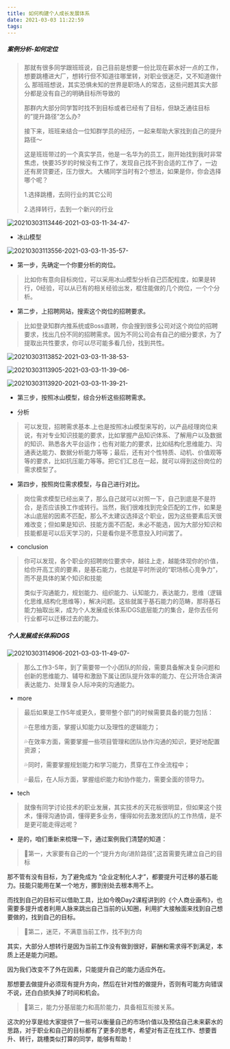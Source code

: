 ```yaml
---
title: 如何构建个人成长发展体系
date: 2021-03-03 11:22:59
tags:
---
```


##### 案例分析-如何定位

> 那就有很多同学跟班班说，自己目前是想要一份比现在薪水好一点的工作，想要跳槽进大厂，想转行但不知道往哪里转，对职业很迷茫，又不知道做什么
> 那班班想说，其实恐惧未知的世界是职场人的常态，这些问题其实大部分都是没有自己的明确目标所导致的
>
> 那群内大部分同学暂时找不到目标或者已经有了目标，但缺乏通往目标的”提升路径”怎么办?
>
> 接下来，班班来结合一位知群学员的经历，一起来帮助大家找到自己的提升路径～
>
> 这是班班带过的一个真实学员，他是一名华为的员工，刚开始找到我时非常焦虑，快要35岁的时候没有工作了，发现自己找不到合适的工作了，一边还有房贷要还，压力很大。
> 大橘同学当时有2个想法，如果是你，你会选择哪个呢？
>
> 1.选择跳槽，去同行业的其它公司
>
> 2.选择转行，去到一个新兴的行业

![20210303113446-2021-03-03-11-34-47-](https://raw.githubusercontent.com/CatzillaOrz/imgcdn/master/vsc_img/20210303113446-2021-03-03-11-34-47-.png)

- 冰山模型

![20210303113556-2021-03-03-11-35-57-](https://raw.githubusercontent.com/CatzillaOrz/imgcdn/master/vsc_img/20210303113556-2021-03-03-11-35-57-.png)

- 第一步，先确定一个你要分析的岗位。

> 比如你有意向目标岗位，可以采用冰山模型分析自己匹配程度，如果是转行，0经验，可以从已有的相关经验出发，框住能做的几个岗位，一个个分析。

- 第二步，上招聘网站，搜索这个岗位的招聘要求。

> 比如登录知群内推系统或Boss直聘，你会搜到很多公司对这个岗位的招聘要求，找出几份不同的招聘需求。因为不同公司会有自己的细分要求，为了提取出共性要求，你可以尽可能多看几份，找到共性。

![20210303113852-2021-03-03-11-38-53-](https://raw.githubusercontent.com/CatzillaOrz/imgcdn/master/vsc_img/20210303113852-2021-03-03-11-38-53-.png)

![20210303113905-2021-03-03-11-39-06-](https://raw.githubusercontent.com/CatzillaOrz/imgcdn/master/vsc_img/20210303113905-2021-03-03-11-39-06-.png)

![20210303113920-2021-03-03-11-39-21-](https://raw.githubusercontent.com/CatzillaOrz/imgcdn/master/vsc_img/20210303113920-2021-03-03-11-39-21-.png)

- 第三步，按照冰山模型，综合分析这些招聘需求。

- 分析

> 可以发现，招聘需求基本.上也是按照冰山模型来写的，以产品经理岗位来说，有对专业知识技能的要求，比如掌握产品知识体系、了解用户以及数据的知识、熟悉各大平台运作；也有对能力的要求，比如结构化思维能力、沟通表达能力、数据分析能力等等；最后，还有对个性特质、动机、价值观等等的要求，比如抗压能力等等。把它们汇总在一起，就可以得到这份岗位的需求模型了。

- 第四步，按照岗位需求模型，与自己进行对比。

> 岗位需求模型已经出来了，那么自己就可以对照一下，自己到底是不是符合，是否应该换工作或转行。当然，我们很难找到完全匹配的工作，如果是冰山底层的因素不匹配，那么不太建议选择这个职业，因为这些要素后天很难改变；但如果是知识、技能方面不匹配，未必不能选，因为大部分知识和技能都是可以后天学习的，只是看你是不愿意投入时间罢了。

- conclusion

> 你可以发现，各个职业的招聘岗位要求中，越往上走，越能体现你的价值，给你开高工资的要素，是基石能力，也就是平时所说的“职场核心竞争力”，而不是具体的某个知识和技能
>
> 类似于沟通能力，规划能力、组织能力、认知能力，表达能力，思维（逻辑化思维,结构化思维等），解决问题。这些就属于基石能力的范畴，那将基石能力抽取出来，成为个人发展成长体系IDGS底层能力的集合，是你去任何行业都可以迁移过去的能力。

##### 个人发展成长体系IDGS

![20210303114906-2021-03-03-11-49-07-](https://raw.githubusercontent.com/CatzillaOrz/imgcdn/master/vsc_img/20210303114906-2021-03-03-11-49-07-.png)

> 那么工作3-5年，到了需要带一个小团队的阶段，需要具备解决复杂问题和创新的思维能力、辅导和激励下属让团队提升效率的能力、在公开场合演讲表达能力、处理复杂人际冲突的沟通能力。

- more

> 最后如果是工作5年或更久，要带整个部门的时候需要具备的能力包括：
>
> 💦在思维方面，掌握认知能力以及理性的逻辑能力；
>
> 💦在效率方面，需要掌握一些项目管理和团队协作沟通的知识，更好地配置资源；
>
> 💦同时，需要掌握规划能力和学习能力，贯穿在工作全流程中；
>
> 💦最后，在人际方面，掌握组织能力和协作能力，需要全面的领导力。

- tech

> 就像有同学讨论技术的职业发展，其实技术的天花板很明显，但如果这个技术，懂得沟通协调，懂得更多业务，懂得如何去激发团队的工作热情，是不是更可能走得远呢？
>
- 是的，咱们重新来梳理一下，通过案例我们清楚的知道：

> 💎第一，大家要有自己的一个“提升方向/进阶路径”,这首需要先建立自己的目标

那不管有没有目标，为了避免成为 “企业定制化人才”，都要提升可迁移的基石能力。技能只能用在某一个地方，挪到别处去根本用不上。

而找到自己的目标可以借助工具，比如今晚Day2课程讲到的《个人商业画布》，也需要多提升或者利用人脉来跳出自己当前的认知圈，利用扩大接触面来找到自己想要做的，找到自己的目标。

> 💎第二，迷茫，不满意当前工作，找不到方向

其实，大部分人想转行是因为当前工作没有做到很好，薪酬和需求得不到满足，本质上还是能力问题。

因为我们改变不了外在因素，只能提升自己的能力适应外在。

那想要去做提升必须现有提升方向，然后在针对性的做提升，否则有可能方向错误不说，还白白损失掉了时间和机会。

> 💎第三，能力分基层能力和高阶能力，具备相互衔接关系。

这次的分享是给大家提供了一些可以衡量自己的市场价值以及预估自己未来薪水的思路，对于职业和自己的目标都有了更多的思考，希望对有正在找工作、想要晋升、转行，跳槽类似打算的同学，能够有帮助！
